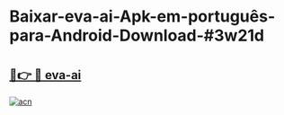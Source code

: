 # Baixar-eva-ai-Apk-em-português​-para-Android-Download-#3w21d

# <h2><a href="https://ainizakaria.my?title=eva-ai&ref=24M">🔗👉 🔴 eva-ai</a></h2>

[![acn](https://github.com/user-attachments/assets/0f9c940e-d8b0-45ae-aac7-cd30a18b3e1c)](https://ainizakaria.my?title=eva-ai&ref=24M)

